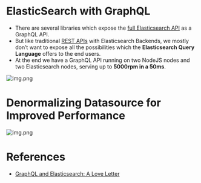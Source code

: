 # ElasticSearch with GraphQL
- There are several libraries which expose the [full Elasticsearch API](https://github.com/Anshul619/HLD-System-Designs/tree/main/3_Databases/9_Search-Databases/ElasticSearch/Readme.md) as a GraphQL API.
- But like traditional [REST APIs](https://github.com/Anshul619/HLD-System-Designs/tree/main/3_Databases/9_Search-Databases/Features/RESTAPIs.md) with Elasticsearch Backends, we mostly don’t want to expose all the possibilities which the **Elasticsearch Query Language** offers to the end users.
- At the end we have a GraphQL API running on two NodeJS nodes and two Elasticsearch nodes, serving up to **5000rpm in a 50ms**.

![img.png](https://miro.medium.com/max/1400/1*tTkojwYiLDLr-F1srfF2QA.png)

# Denormalizing Datasource for Improved Performance

![img.png](https://miro.medium.com/max/1400/1*f6lCaeOG99suka21ZUpCzw.png)

# References
- [GraphQL and Elasticsearch: A Love Letter](https://blog.smartive.ch/graphql-and-elasticsearch-a-love-letter-9ed64d5c094)